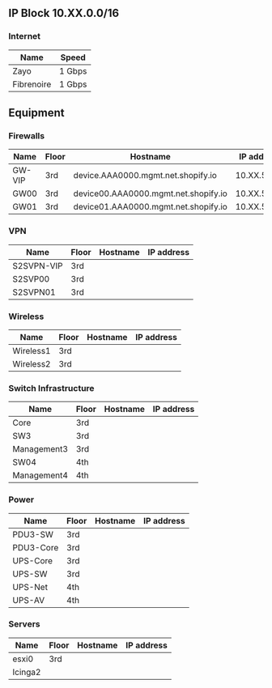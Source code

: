 ## IP Block 10.XX.0.0/16

### Internet

|Name|Speed|
|-|-|
|Zayo|1 Gbps|
|Fibrenoire|1 Gbps|


## Equipment

### Firewalls
| Name |  Floor	| Hostname | IP address |
|--|--|--|--|
|GW-VIP|3rd|device.AAA0000.mgmt.net.shopify.io|10.XX.56.Y|
|GW00|3rd|device00.AAA0000.mgmt.net.shopify.io|10.XX.56.ZZ |
|GW01|3rd|device01.AAA0000.mgmt.net.shopify.io|10.XX.56.Z1|

### VPN
| Name |  Floor	| Hostname | IP address |
|--|--|--|--|
|S2SVPN-VIP|3rd|||
|S2SVP00|3rd|||
|S2SVPN01|3rd||||

### Wireless
| Name |  Floor	| Hostname | IP address |
|--|--|--|--|
|Wireless1|3rd|||
|Wireless2|3rd||||

### Switch Infrastructure
| Name |  Floor	| Hostname | IP address |
|--|--|--|--|
|Core|3rd|||
|SW3|3rd|||
|Management3|3rd|||
|SW04|4th|||
|Management4|4th||||


### Power
| Name |  Floor	| Hostname | IP address |
|--|--|--|--|
|PDU3-SW|3rd|||
|PDU3-Core|3rd|||
|UPS-Core|3rd|||
|UPS-SW|3rd|||
|UPS-Net|4th|||
|UPS-AV|4th||||

### Servers
| Name |  Floor	| Hostname | IP address |
|--|--|--|--|
|esxi0|3rd|||
|Icinga2|||||
